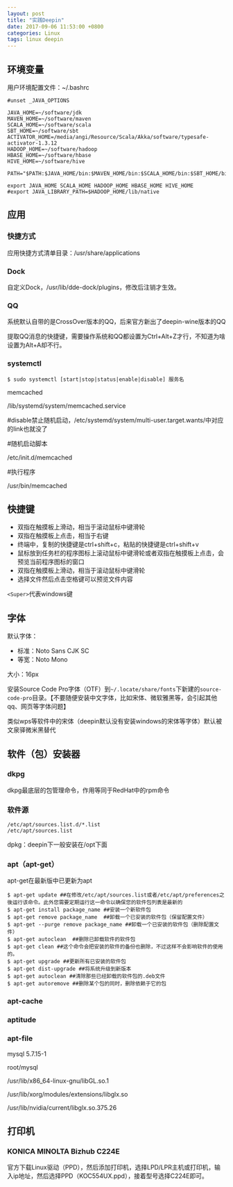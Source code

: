 ```yaml
---
layout: post
title: "实践Deepin"
date: 2017-09-06 11:53:00 +0800
categories: Linux
tags: linux deepin
---
```




## 环境变量

用户环境配置文件：~/.bashrc

```shell
#unset _JAVA_OPTIONS

JAVA_HOME=~/software/jdk
MAVEN_HOME=~/software/maven
SCALA_HOME=~/software/scala
SBT_HOME=~/software/sbt
ACTIVATOR_HOME=/media/angi/Resource/Scala/Akka/software/typesafe-activator-1.3.12
HADOOP_HOME=~/software/hadoop
HBASE_HOME=~/software/hbase
HIVE_HOME=~/software/hive

PATH="$PATH:$JAVA_HOME/bin:$MAVEN_HOME/bin:$SCALA_HOME/bin:$SBT_HOME/bin:$ACTIVATOR_HOME/bin:$HADOOP_HOME/bin:$HADOOP_HOME/sbin:$HBASE_HOME/bin:$HIVE_HOME/bin"

export JAVA_HOME SCALA_HOME HADOOP_HOME HBASE_HOME HIVE_HOME
#export JAVA_LIBRARY_PATH=$HADOOP_HOME/lib/native
```

## 应用

### 快捷方式

应用快捷方式清单目录：/usr/share/applications

### Dock

自定义Dock，/usr/lib/dde-dock/plugins，修改后注销才生效。

### QQ

系统默认自带的是CrossOver版本的QQ，后来官方新出了deepin-wine版本的QQ

提取QQ消息的快捷键，需要操作系统和QQ都设置为Ctrl+Alt+Z才行，不知道为啥设置为Alt+A却不行。

### systemctl

```shell
$ sudo systemctl [start|stop|status|enable|disable] 服务名
```

memcached

/lib/systemd/system/memcached.service

\#disable禁止随机启动，/etc/systemd/system/multi-user.target.wants/中对应的link也就没了

\#随机启动脚本

/etc/init.d/memcached

\#执行程序

/usr/bin/memcached

## 快捷键

* 双指在触摸板上滑动，相当于滚动鼠标中键滑轮
* 双指在触摸板上点击，相当于右键
* 终端中，复制的快捷键是ctrl+shift+c，粘贴的快捷键是ctrl+shift+v
* 鼠标放到任务栏的程序图标上滚动鼠标中键滑轮或者双指在触摸板上点击，会预览当前程序图标的窗口
* 双指在触摸板上滑动，相当于滚动鼠标中键滑轮
* 选择文件然后点击空格键可以预览文件内容

`<Super>`代表windows键

## 字体

默认字体：

* 标准：Noto Sans CJK SC
* 等宽：Noto Mono

大小：16px

安装Source Code Pro字体（OTF）到`~/.locate/share/fonts`下新建的`source-code-pro`目录。【不要随便安装中文字体，比如宋体、微软雅黑等，会引起其他qq、网页等字体问题】

类似wps等软件中的宋体（deepin默认没有安装windows的宋体等字体）默认被文泉驿微米黑替代

## 软件（包）安装器

### dkpg

dkpg最底层的包管理命令，作用等同于RedHat中的rpm命令

### 软件源

```
/etc/apt/sources.list.d/*.list
/etc/apt/sources.list
```



dpkg：deepin下一般安装在/opt下面

### apt（apt-get）

apt-get在最新版中已更新为apt

```shell
$ apt-get update ##在修改/etc/apt/sources.list或者/etc/apt/preferences之後运行该命令。此外您需要定期运行这一命令以确保您的软件包列表是最新的
$ apt-get install package_name ##安装一个新软件包
$ apt-get remove package_name  ##卸载一个已安装的软件包（保留配置文件）
$ apt-get --purge remove package_name ##卸载一个已安装的软件包（删除配置文件）
$ apt-get autoclean  ##删除已卸载软件的软件包
$ apt-get clean ##这个命令会把安装的软件的备份也删除，不过这样不会影响软件的使用的。
$ apt-get upgrade ##更新所有已安装的软件包
$ apt-get dist-upgrade ##将系统升级到新版本
$ apt-get autoclean ##清除那些已经卸载的软件包的.deb文件
$ apt-get autoremove ##删除某个包的同时，删除依赖于它的包
```



### apt-cache

### aptitude

### apt-file



mysql 5.7.15-1

root/mysql



/usr/lib/x86_64-linux-gnu/libGL.so.1



/usr/lib/xorg/modules/extensions/libglx.so

/usr/lib/nvidia/current/libglx.so.375.26



## 打印机

### KONICA MINOLTA Bizhub C224E

官方下载Linux驱动（PPD），然后添加打印机，选择LPD/LPR主机或打印机，输入ip地址，然后选择PPD（KOC554UX.ppd），接着型号选择C224E即可。